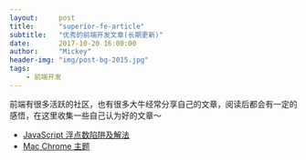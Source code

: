 ```yaml
---
layout:     post
title:      "superior-fe-article"
subtitle:   "优秀的前端开发文章(长期更新)"
date:       2017-10-20 16:00:00
author:     "Mickey"
header-img: "img/post-bg-2015.jpg"
tags:
    - 前端开发
---
```


前端有很多活跃的社区，也有很多大牛经常分享自己的文章，阅读后都会有一定的感悟，在这里收集一些自己认为好的文章～

* [JavaScript 浮点数陷阱及解法](https://github.com/camsong/blog/issues/9)
* [Mac Chrome 主题](https://www.zhihu.com/question/20318191)